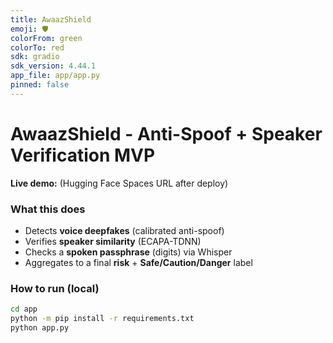 ```yaml
---
title: AwaazShield
emoji: 🛡️
colorFrom: green
colorTo: red
sdk: gradio
sdk_version: 4.44.1
app_file: app/app.py
pinned: false
---
```


# AwaazShield - Anti-Spoof + Speaker Verification MVP

**Live demo:** (Hugging Face Spaces URL after deploy)

### What this does
- Detects **voice deepfakes** (calibrated anti-spoof)
- Verifies **speaker similarity** (ECAPA-TDNN)
- Checks a **spoken passphrase** (digits) via Whisper
- Aggregates to a final **risk** + **Safe/Caution/Danger** label

### How to run (local)
```bash
cd app
python -m pip install -r requirements.txt
python app.py

